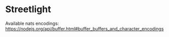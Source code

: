 
# Streetlight




Available nats encodings:
https://nodejs.org/api/buffer.html#buffer_buffers_and_character_encodings
    